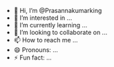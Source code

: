 - 👋 Hi, I’m @Prasannakumarking
- 👀 I’m interested in ...
- 🌱 I’m currently learning ...
- 💞️ I’m looking to collaborate on ...
- 📫 How to reach me ...
- 😄 Pronouns: ...
- ⚡ Fun fact: ...

<!---
Prasannakumarking/Prasannakumarking is a ✨ special ✨ repository because its `README.md` (this file) appears on your GitHub profile.
You can click the Preview link to take a look at your changes.
--->
